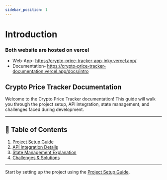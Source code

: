 ```yaml
---
sidebar_position: 1
---
```


# Introduction

### Both website are hosted on vercel

- Web-App- https://crypto-price-tracker-app-inky.vercel.app/
- Documentation- https://crypto-price-tracker-documentation.vercel.app/docs/intro

## Crypto Price Tracker Documentation

Welcome to the Crypto Price Tracker documentation! This guide will walk you through the project setup, API integration, state management, and challenges faced during development.

---

## 📌 Table of Contents

1. [Project Setup Guide](./project-setup.md)
2. [API Integration Details](./api-integration.md)
3. [State Management Explanation](./state-management.md)
4. [Challenges & Solutions](./challanges-and-solution.md)

---

Start by setting up the project using the [Project Setup Guide](./project-setup.md).
